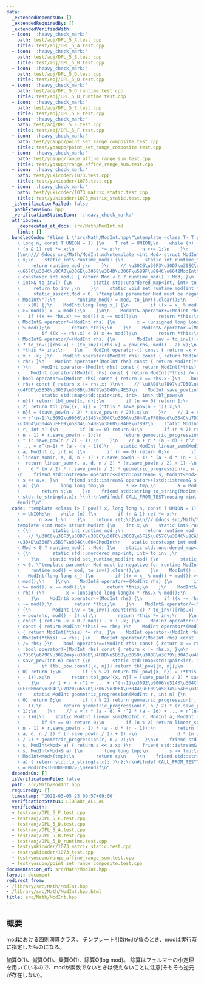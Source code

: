 ```yaml
---
data:
  _extendedDependsOn: []
  _extendedRequiredBy: []
  _extendedVerifiedWith:
  - icon: ':heavy_check_mark:'
    path: test/aoj/DPL_5_A.test.cpp
    title: test/aoj/DPL_5_A.test.cpp
  - icon: ':heavy_check_mark:'
    path: test/aoj/DPL_5_B.test.cpp
    title: test/aoj/DPL_5_B.test.cpp
  - icon: ':heavy_check_mark:'
    path: test/aoj/DPL_5_D.test.cpp
    title: test/aoj/DPL_5_D.test.cpp
  - icon: ':heavy_check_mark:'
    path: test/aoj/DPL_5_D_runtime.test.cpp
    title: test/aoj/DPL_5_D_runtime.test.cpp
  - icon: ':heavy_check_mark:'
    path: test/aoj/DPL_5_E.test.cpp
    title: test/aoj/DPL_5_E.test.cpp
  - icon: ':heavy_check_mark:'
    path: test/aoj/DPL_5_F.test.cpp
    title: test/aoj/DPL_5_F.test.cpp
  - icon: ':heavy_check_mark:'
    path: test/yosupo/point_set_range_composite.test.cpp
    title: test/yosupo/point_set_range_composite.test.cpp
  - icon: ':heavy_check_mark:'
    path: test/yosupo/range_affine_range_sum.test.cpp
    title: test/yosupo/range_affine_range_sum.test.cpp
  - icon: ':heavy_check_mark:'
    path: test/yukicoder/1073.test.cpp
    title: test/yukicoder/1073.test.cpp
  - icon: ':heavy_check_mark:'
    path: test/yukicoder/1073_matrix_static.test.cpp
    title: test/yukicoder/1073_matrix_static.test.cpp
  _isVerificationFailed: false
  _pathExtension: hpp
  _verificationStatusIcon: ':heavy_check_mark:'
  attributes:
    _deprecated_at_docs: src/Math/ModInt.md
    links: []
  bundledCode: "#line 1 \"src/Math/ModInt.hpp\"\ntemplate <class T> T pow(T x, long\
    \ long n, const T UNION = 1) {\n    T ret = UNION;\n    while (n) {\n        if\
    \ (n & 1) ret *= x;\n        x *= x;\n        n >>= 1;\n    }\n    return ret;\n\
    }\n\n/// @docs src/Math/ModInt.md\ntemplate <int Mod> struct ModInt {\n    int\
    \ x;\n    static int& runtime_mod() {\n        static int runtime_mod_;\n    \
    \    return runtime_mod_;\n    }\n    // \u30C6\u30F3\u30D7\u30EC\u30FC\u30C8\u5F15\
    \u6570\u304C\u8CA0\u306E\u3068\u304D\u306F\u5B9F\u884C\u6642ModInt\n    static\
    \ constexpr int mod() { return Mod < 0 ? runtime_mod() : Mod; }\n    static std::unordered_map<int,\
    \ int>& to_inv() {\n        static std::unordered_map<int, int> to_inv_;\n   \
    \     return to_inv_;\n    }\n    static void set_runtime_mod(int mod) {\n   \
    \     static_assert(Mod < 0, \"template parameter Mod must be negative for runtime\
    \ ModInt\");\n        runtime_mod() = mod, to_inv().clear();\n    }\n    ModInt()\
    \ : x(0) {}\n    ModInt(long long x_) {\n        if ((x = x_ % mod() + mod())\
    \ >= mod()) x -= mod();\n    }\n\n    ModInt& operator+=(ModInt rhs) {\n     \
    \   if ((x += rhs.x) >= mod()) x -= mod();\n        return *this;\n    }\n   \
    \ ModInt& operator*=(ModInt rhs) {\n        x = (unsigned long long)x * rhs.x\
    \ % mod();\n        return *this;\n    }\n    ModInt& operator-=(ModInt rhs) {\n\
    \        if ((x -= rhs.x) < 0) x += mod();\n        return *this;\n    }\n   \
    \ ModInt& operator/=(ModInt rhs) {\n        ModInt inv = to_inv().count(rhs.x)\
    \ ? to_inv()[rhs.x] : (to_inv()[rhs.x] = pow(rhs, mod() - 2).x);\n        return\
    \ *this *= inv;\n    }\n    ModInt operator-() const { return -x < 0 ? mod() -\
    \ x : -x; }\n    ModInt operator+(ModInt rhs) const { return ModInt(*this) +=\
    \ rhs; }\n    ModInt operator*(ModInt rhs) const { return ModInt(*this) *= rhs;\
    \ }\n    ModInt operator-(ModInt rhs) const { return ModInt(*this) -= rhs; }\n\
    \    ModInt operator/(ModInt rhs) const { return ModInt(*this) /= rhs; }\n   \
    \ bool operator==(ModInt rhs) const { return x == rhs.x; }\n    bool operator!=(ModInt\
    \ rhs) const { return x != rhs.x; }\n\n    // \u8A08\u7B97\u7D50\u679C\u3092map\u306B\
    \u4FDD\u5B58\u3059\u308B\u3079\u304D\u4E57\n    ModInt save_pow(int n) const {\n\
    \        static std::map<std::pair<int, int>, int> tbl_pow;\n        if (tbl_pow.count({x,\
    \ n})) return tbl_pow[{x, n}];\n        if (n == 0) return 1;\n        if (n %\
    \ 2) return tbl_pow[{x, n}] = (*this * save_pow(n - 1)).x;\n        return tbl_pow[{x,\
    \ n}] = (save_pow(n / 2) * save_pow(n / 2)).x;\n    }\n    // 1 + r + r^2 + ...\
    \ + r^(n-1)\u3092\u9006\u5143\u304C\u306A\u3044\uFF08mod\u304C\u7D20\u6570\u3067\
    \u306A\u3044\uFF09\u5834\u5408\u306B\u8A08\u7B97\n    static ModInt geometric_progression(ModInt\
    \ r, int n) {\n        if (n == 0) return 0;\n        if (n % 2) return geometric_progression(r,\
    \ n - 1) + r.save_pow(n - 1);\n        return geometric_progression(r, n / 2)\
    \ * (r.save_pow(n / 2) + 1);\n    }\n    // a + r * (a - d) + r^2 * (a - 2d) +\
    \ ... + r^(n-1) * (a - (n - 1)d)\n    static ModInt linear_sum(ModInt r, ModInt\
    \ a, ModInt d, int n) {\n        if (n == 0) return 0;\n        if (n % 2) return\
    \ linear_sum(r, a, d, n - 1) + r.save_pow(n - 1) * (a - d * (n - 1));\n      \
    \  return linear_sum(r, a, d, n / 2) * (r.save_pow(n / 2) + 1) -\n           \
    \    d * (n / 2) * r.save_pow(n / 2) * geometric_progression(r, n / 2);\n    }\n\
    \n    friend std::ostream& operator<<(std::ostream& s, ModInt<Mod> a) { return\
    \ s << a.x; }\n    friend std::istream& operator>>(std::istream& s, ModInt<Mod>&\
    \ a) {\n        long long tmp;\n        s >> tmp;\n        a = ModInt<Mod>(tmp);\n\
    \        return s;\n    }\n    friend std::string to_string(ModInt<Mod> a) { return\
    \ std::to_string(a.x); }\n};\n\n#ifndef CALL_FROM_TEST\nusing mint = ModInt<1000000007>;\n\
    #endif\n"
  code: "template <class T> T pow(T x, long long n, const T UNION = 1) {\n    T ret\
    \ = UNION;\n    while (n) {\n        if (n & 1) ret *= x;\n        x *= x;\n \
    \       n >>= 1;\n    }\n    return ret;\n}\n\n/// @docs src/Math/ModInt.md\n\
    template <int Mod> struct ModInt {\n    int x;\n    static int& runtime_mod()\
    \ {\n        static int runtime_mod_;\n        return runtime_mod_;\n    }\n \
    \   // \u30C6\u30F3\u30D7\u30EC\u30FC\u30C8\u5F15\u6570\u304C\u8CA0\u306E\u3068\
    \u304D\u306F\u5B9F\u884C\u6642ModInt\n    static constexpr int mod() { return\
    \ Mod < 0 ? runtime_mod() : Mod; }\n    static std::unordered_map<int, int>& to_inv()\
    \ {\n        static std::unordered_map<int, int> to_inv_;\n        return to_inv_;\n\
    \    }\n    static void set_runtime_mod(int mod) {\n        static_assert(Mod\
    \ < 0, \"template parameter Mod must be negative for runtime ModInt\");\n    \
    \    runtime_mod() = mod, to_inv().clear();\n    }\n    ModInt() : x(0) {}\n \
    \   ModInt(long long x_) {\n        if ((x = x_ % mod() + mod()) >= mod()) x -=\
    \ mod();\n    }\n\n    ModInt& operator+=(ModInt rhs) {\n        if ((x += rhs.x)\
    \ >= mod()) x -= mod();\n        return *this;\n    }\n    ModInt& operator*=(ModInt\
    \ rhs) {\n        x = (unsigned long long)x * rhs.x % mod();\n        return *this;\n\
    \    }\n    ModInt& operator-=(ModInt rhs) {\n        if ((x -= rhs.x) < 0) x\
    \ += mod();\n        return *this;\n    }\n    ModInt& operator/=(ModInt rhs)\
    \ {\n        ModInt inv = to_inv().count(rhs.x) ? to_inv()[rhs.x] : (to_inv()[rhs.x]\
    \ = pow(rhs, mod() - 2).x);\n        return *this *= inv;\n    }\n    ModInt operator-()\
    \ const { return -x < 0 ? mod() - x : -x; }\n    ModInt operator+(ModInt rhs)\
    \ const { return ModInt(*this) += rhs; }\n    ModInt operator*(ModInt rhs) const\
    \ { return ModInt(*this) *= rhs; }\n    ModInt operator-(ModInt rhs) const { return\
    \ ModInt(*this) -= rhs; }\n    ModInt operator/(ModInt rhs) const { return ModInt(*this)\
    \ /= rhs; }\n    bool operator==(ModInt rhs) const { return x == rhs.x; }\n  \
    \  bool operator!=(ModInt rhs) const { return x != rhs.x; }\n\n    // \u8A08\u7B97\
    \u7D50\u679C\u3092map\u306B\u4FDD\u5B58\u3059\u308B\u3079\u304D\u4E57\n    ModInt\
    \ save_pow(int n) const {\n        static std::map<std::pair<int, int>, int> tbl_pow;\n\
    \        if (tbl_pow.count({x, n})) return tbl_pow[{x, n}];\n        if (n ==\
    \ 0) return 1;\n        if (n % 2) return tbl_pow[{x, n}] = (*this * save_pow(n\
    \ - 1)).x;\n        return tbl_pow[{x, n}] = (save_pow(n / 2) * save_pow(n / 2)).x;\n\
    \    }\n    // 1 + r + r^2 + ... + r^(n-1)\u3092\u9006\u5143\u304C\u306A\u3044\
    \uFF08mod\u304C\u7D20\u6570\u3067\u306A\u3044\uFF09\u5834\u5408\u306B\u8A08\u7B97\
    \n    static ModInt geometric_progression(ModInt r, int n) {\n        if (n ==\
    \ 0) return 0;\n        if (n % 2) return geometric_progression(r, n - 1) + r.save_pow(n\
    \ - 1);\n        return geometric_progression(r, n / 2) * (r.save_pow(n / 2) +\
    \ 1);\n    }\n    // a + r * (a - d) + r^2 * (a - 2d) + ... + r^(n-1) * (a - (n\
    \ - 1)d)\n    static ModInt linear_sum(ModInt r, ModInt a, ModInt d, int n) {\n\
    \        if (n == 0) return 0;\n        if (n % 2) return linear_sum(r, a, d,\
    \ n - 1) + r.save_pow(n - 1) * (a - d * (n - 1));\n        return linear_sum(r,\
    \ a, d, n / 2) * (r.save_pow(n / 2) + 1) -\n               d * (n / 2) * r.save_pow(n\
    \ / 2) * geometric_progression(r, n / 2);\n    }\n\n    friend std::ostream& operator<<(std::ostream&\
    \ s, ModInt<Mod> a) { return s << a.x; }\n    friend std::istream& operator>>(std::istream&\
    \ s, ModInt<Mod>& a) {\n        long long tmp;\n        s >> tmp;\n        a =\
    \ ModInt<Mod>(tmp);\n        return s;\n    }\n    friend std::string to_string(ModInt<Mod>\
    \ a) { return std::to_string(a.x); }\n};\n\n#ifndef CALL_FROM_TEST\nusing mint\
    \ = ModInt<1000000007>;\n#endif\n"
  dependsOn: []
  isVerificationFile: false
  path: src/Math/ModInt.hpp
  requiredBy: []
  timestamp: '2021-03-05 23:09:57+09:00'
  verificationStatus: LIBRARY_ALL_AC
  verifiedWith:
  - test/aoj/DPL_5_F.test.cpp
  - test/aoj/DPL_5_E.test.cpp
  - test/aoj/DPL_5_D.test.cpp
  - test/aoj/DPL_5_A.test.cpp
  - test/aoj/DPL_5_B.test.cpp
  - test/aoj/DPL_5_D_runtime.test.cpp
  - test/yukicoder/1073_matrix_static.test.cpp
  - test/yukicoder/1073.test.cpp
  - test/yosupo/range_affine_range_sum.test.cpp
  - test/yosupo/point_set_range_composite.test.cpp
documentation_of: src/Math/ModInt.hpp
layout: document
redirect_from:
- /library/src/Math/ModInt.hpp
- /library/src/Math/ModInt.hpp.html
title: src/Math/ModInt.hpp
---
```

## 概要
modにおける四則演算クラス。
テンプレート引数`Mod`が負のとき、modは実行時に指定したものになる。

加算O(1)、減算O(1)、乗算O(1)、除算O(log mod)。
除算はフェルマーの小定理を用いているので、modが素数でないときは使えないことに注意(そもそも逆元が存在しない)。

